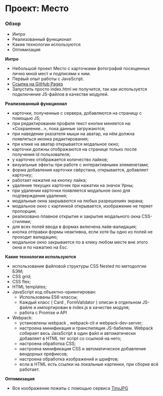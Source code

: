 # Проект: Место

### Обзор

- Интро
- Реализованный функционал
- Какие технологии используются
- Оптимизация

**Интро**

- Небольшой проект Место с карточками фотографий посещенных лично мной мест и подписями к ним.
- Первый опыт работы с JavaScript.
- [Ссылка на GitHub Pages](https://chepash.github.io/mesto/)
- Запустить просто index.html не получится, так как используется подключение JS-файлов в качестве модулей.

**Реализованный функционал**

- карточки, полученные с сервера, добавляются на страницу с помощью JS;
- при редактировании профиля текст кнопки меняется на: «Сохранение...», пока данные загружаются;
- при наведении указателя мыши на аватар, на нём должна появляться иконка редактирования;
- при клике на аватар открывается модальное окно;
- карточки должны отображаются на странице только после получения id пользователя;
- у карточек отображается количество лайков;
- визуальные эфекты при работе с интерактивными элеменетами;
- форма добавления карточки свёрстана, открывается, добавляет карточку;
- работает нажатие на кнопку лайка;
- удаление текущих карточек при нажатии на значок Урны;
- при удалении карточки появляется модальное окно для подтверждения удаления;
- модальные окна закрываются на любых разрешениях экрана;
- модальное окно с картинкой открывается, изображение не теряет пропорции;
- реализовано плавное открытие и закрытие модального окна CSS-стилями;
- для всех полей ввода в формах включена лайв-валидация;
- кнопка отправки формы неактивна, если хотя бы одно из полей не проходит валидацию;
- модальное окно закрывается по в клику любом месте вне этого окна и по нажатию на Esc.

**Какие технологии используются**

- использование файловой структуры CSS Nested по методолгии БЭМ;
- CSS grid;
- CSS flex;
- HTML templates;
- JavaScript код объектно-ориентирован:
  - Использованы ES6-классы;
  - Каждый класс ( Card , FormValidator ) описан в отдельном JS-файле и импортирован в index.js в качестве модуля;
  - работа с Promise и API
- Webpack:
  - установлены webpack , webpack-cli и webpack-dev-server;
  - настроена минификация и транспиляция JS-бабелем. Webpack собирает весь JavaScript в один файл и автоматически добавляет в HTML тег script со ссылкой на него;
  - настроена обработка CSS;
  - настроена минификация CSS и автоматическое добавление вендорных префиксов;
  - настроена обработка изображений и шрифтов;
  - если в HTML есть ссылки на локальные картинки, при сборке всё работает.

**Оптимизация**

- Все изображение пожаты с помощью сервиса [TinyJPG](https://tinyjpg.com/)
